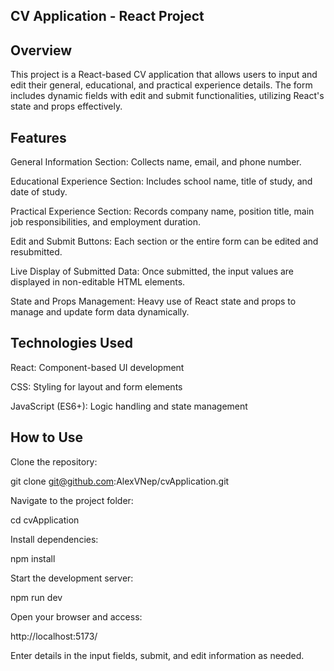 ## CV Application - React Project

## Overview

This project is a React-based CV application that allows users to input and edit their general, educational, and practical experience details. The form includes dynamic fields with edit and submit functionalities, utilizing React's state and props effectively.

## Features

General Information Section: Collects name, email, and phone number.

Educational Experience Section: Includes school name, title of study, and date of study.

Practical Experience Section: Records company name, position title, main job responsibilities, and employment duration.

Edit and Submit Buttons: Each section or the entire form can be edited and resubmitted.

Live Display of Submitted Data: Once submitted, the input values are displayed in non-editable HTML elements.

State and Props Management: Heavy use of React state and props to manage and update form data dynamically.

## Technologies Used

React: Component-based UI development

CSS: Styling for layout and form elements

JavaScript (ES6+): Logic handling and state management

## How to Use

Clone the repository:

git clone git@github.com:AlexVNep/cvApplication.git

Navigate to the project folder:

cd cvApplication

Install dependencies:

npm install

Start the development server:

npm run dev

Open your browser and access:

http://localhost:5173/

Enter details in the input fields, submit, and edit information as needed.

